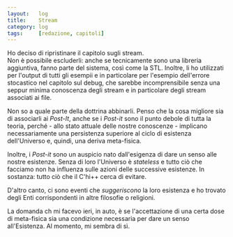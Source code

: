```yaml
---
layout:   log
title:    Stream
category: log
tags:     [redazione, capitoli]
---
```


Ho deciso di ripristinare il capitolo sugli stream.  
Non è possibile escluderli: anche se tecnicamente sono una libreria aggiuntiva, fanno parte del sistema, così come la STL.
Inoltre, li ho utilizzati per l'output di tutti gli esempii e in particolare per l'esempio dell'errore stocastico nel capitolo sul debug, che sarebbe incomprensibile senza una seppur minima conoscenza degli stream e in particolare degli stream associati ai file.

Non so a quale parte della dottrina abbinarli.
Penso che la cosa migliore sia di associarli ai *Post-It*, anche se i *Post-it* sono il punto debole di tutta la teoria, perché - allo stato attuale delle nostre conoscenze - implicano necessariamente una persistenza superiore al ciclo di esistenza dell'Universo e, quindi, una deriva meta-fisica.  

Inoltre, i *Post-it* sono un auspicio nato dall'esigenza di dare un senso alle nostre esistenze.
Senza di loro l'Universo è *stateless* e tutto ciò che facciamo non ha influenza sulle azioni delle successive esistenze.
In sostanza: tutto ciò che il C'hi++ cerca di evitare.

D'altro canto, ci sono eventi che *suggeriscono* la loro esistenza e ho trovato degli Enti corrispondenti in altre filosofie o religioni.

La domanda ch mi facevo ieri, in auto, è se l'accettazione di una certa dose di meta-fisica sia una condizione necessaria per dare un senso all'Esistenza.
Al momento, mi sembra di sì.
